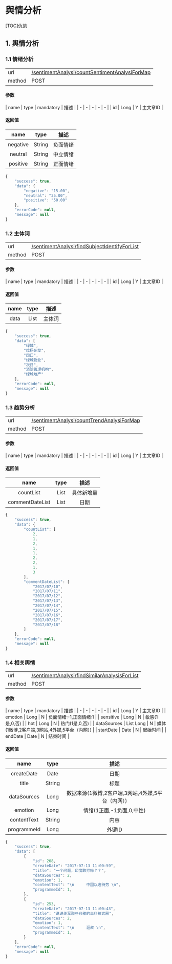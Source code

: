 #  舆情分析
[TOC]仇凯
## 1. 舆情分析
### 1.1 情绪分析 
| | |
| - | - |
| url | [/sentimentAnalysi/countSentimentAnalysiForMap](/sentimentAnalysi/countSentimentAnalysiForMap) | 
| method | POST | 

#### 参数

| name | type | mandatory | 描述 | 
| - | - | - | - | - |
| id | Long | Y | 主文章ID | 

#### 返回值

| name | type | 描述 |
| :-: | :-: | :-: |
| negative | String | 负面情绪 |
| neutral | String | 中立情绪|
| positive | String | 正面情绪 |


```javascript
{
    "success": true,
    "data": {
        "negative": "15.00",
        "neutral": "35.00",
        "positive": "50.00"
    },
    "errorCode": null,
    "message": null
}
```

### 1.2 主体词 
| | |
| - | - |
| url | [/sentimentAnalysi/findSubjectIdentifyForList](/sentimentAnalysi/findSubjectIdentifyForList) | 
| method | POST | 

#### 参数

| name | type | mandatory | 描述 | 
| - | - | - | - | - |
| id | Long | Y | 主文章ID | 

#### 返回值

| name | type | 描述 |
| :-: | :-: | :-: |
| data | List | 主体词 |


```javascript
{
    "success": true,
    "data": [
        "绿城",
        "维扬卧龙",
        "四口",
        "绿城物业",
        "次日",
        "消防管理机构",
        "绿城地产"
    ],
    "errorCode": null,
    "message": null
}
```

### 1.3 趋势分析 
| | |
| - | - |
| url | [/sentimentAnalysi/countTrendAnalysiForMap](/sentimentAnalysi/countTrendAnalysiForMap) | 
| method | POST | 

#### 参数

| name | type | mandatory | 描述 | 
| - | - | - | - | - |
| id | Long | Y | 主文章ID | 

#### 返回值

| name | type | 描述 |
| :-: | :-: | :-: |
| countList | List | 具体新增量 |
| commentDateList | List | 日期 |


```javascript
{
    "success": true,
    "data": {
        "countList": [
            2,
            1,
            2,
            1,
            1,
            2,
            2,
            1,
            3
        ],
        "commentDateList": [
            "2017/07/10",
            "2017/07/11",
            "2017/07/12",
            "2017/07/13",
            "2017/07/14",
            "2017/07/15",
            "2017/07/16",
            "2017/07/17",
            "2017/07/18"
        ]
    },
    "errorCode": null,
    "message": null
}
```

### 1.4 相关舆情 
| | |
| - | - |
| url | [/sentimentAnalysi/findSimilarAnalysisForList](/sentimentAnalysi/findSimilarAnalysisForList) | 
| method | POST | 

#### 参数

| name | type | mandatory | 描述 | 
| - | - | - | - | - |
| id | Long | Y | 主文章ID | 
| emotion | Long | N | 负面情绪:-1,正面情绪:1 | 
| sensitive | Long | N | 敏感(1是,0,否) | 
| hot | Long | N | 热门(1是,0,否) | 
| dataSources | List Long | N | 媒体(1微博,2客户端,3网站,4外媒,5平台（内网）) | 
| startDate | Date | N | 起始时间 | 
| endDate | Date | N | 结束时间 | 

#### 返回值

| name | type | 描述 |
| :-: | :-: | :-: |
| createDate | Date | 日期 |
| title | String | 标题 |
| dataSources | Long | 数据来源(1微博,2客户端,3网站,4外媒,5平台（内网）) |
| emotion | Long | 情绪(1正面,-1负面,0,中性) |
| contentText | String | 内容 |
| programmeId | Long | 外键ID |


```javascript
{
    "success": true,
    "data": [
        {
            "id": 268,
            "createDate": "2017-07-13 11:00:59",
            "title": "一个问题，印度敢打吗？？",
            "dataSources": 2,
            "emotion": 1,
            "contentText": "\n  　　中国以逸待劳 \n",
            "programmeId": 1,
        },
        {
            "id": 253,
			"createDate": "2017-07-13 11:00:43",
			"title": "说说美军那些悲催的高科技武器",
			"dataSources": 2,
            "emotion": 1,
			"contentText": "\n  　　涯叔 \n",
			"programmeId": 1,
        }
    ],
    "errorCode": null,
    "message": null
}
```